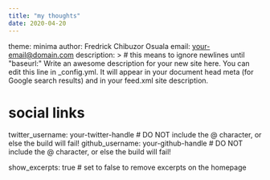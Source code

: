 ```yaml
---
title: "my thoughts"
date: 2020-04-20
---
```

theme: minima
author: Fredrick Chibuzor Osuala
email: your-email@domain.com
description: > # this means to ignore newlines until "baseurl:"
  Write an awesome description for your new site here. You can edit this
  line in _config.yml. It will appear in your document head meta (for
  Google search results) and in your feed.xml site description.

# social links
twitter_username: your-twitter-handle # DO NOT include the @ character, or else the build will fail!
github_username:  your-github-handle # DO NOT include the @ character, or else the build will fail!

show_excerpts: true # set to false to remove excerpts on the homepage
